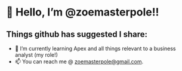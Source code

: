 # 👋 Hello, I’m @zoemasterpole!! 
## Things github has suggested I share:
- 🌱 I’m currently learning Apex and all things relevant to a business analyst (my role!)
- 📫 You can reach me @ zoemasterpole@gmail.com.

<!---
zoemasterpole/zoemasterpole is a ✨ special ✨ repository because its `README.md` (this file) appears on your GitHub profile.
You can click the Preview link to take a look at your changes.
--->
